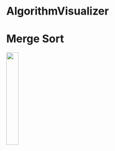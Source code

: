 # AlgorithmVisualizer

# Merge Sort
<img src="https://github.com/sonu0011/AlgorithmVisualizer/blob/merge_sort/art/merge_sort.gif" width="25%">
